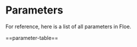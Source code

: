 <!--
SPDX-FileCopyrightText: 2024 Sam Windell
SPDX-License-Identifier: GPL-3.0-or-later
-->

# Parameters

For reference, here is a list of all parameters in Floe.

==parameter-table==
